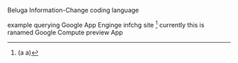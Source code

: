 
Beluga Information-Change coding language 

example querying Google App Enginge infchg site
[^a]
currently this is ranamed Google Compute preview App



[^a]: (a a)
